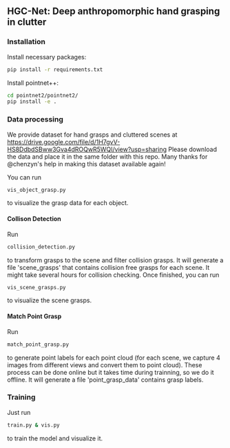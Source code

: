 ## HGC-Net: Deep anthropomorphic hand grasping in clutter

### Installation

Install necessary packages: 
```sh
pip install -r requirements.txt
```

Install pointnet++:
```sh
cd pointnet2/pointnet2/
pip install -e .
```

### Data processing
We provide dataset for hand grasps and cluttered scenes at https://drive.google.com/file/d/1H7gvV-HS8DdbdSBww3Gva4dROQwR5WQI/view?usp=sharing
Please download the data and place it in the same folder with this repo. Many thanks for @chenzyn's help in making this dataset available again!

You can run 
```sh
vis_object_grasp.py
```
to visualize the grasp data for each object.

#### Collison Detection

Run 
```sh
collision_detection.py
```
to transform grasps to the scene and filter collision grasps. It will generate a file 'scene_grasps' that contains collision free grasps for each scene. It might take several hours for collision checking. Once finished, you can run 
```sh
vis_scene_grasps.py
```
to visualize the scene grasps.

#### Match Point Grasp
Run 
```sh
match_point_grasp.py
```
to generate point labels for each point cloud (for each scene, we capture 4 images from different views and convert them to point cloud). These process can be done online but it takes time during trainning, so we do it offline. It will generate a file 'point_grasp_data' contains grasp labels.

### Training

Just run 
```sh
train.py & vis.py 
```

to train the model and visualize it. 


